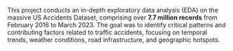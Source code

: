 This project conducts an in-depth exploratory data analysis (EDA) on the massive US Accidents Dataset, comprising over **7.7 million records** from February 2016 to March 2023. The goal was to identify critical patterns and contributing factors related to traffic accidents, focusing on temporal trends, weather conditions, road infrastructure, and geographic hotspots.
